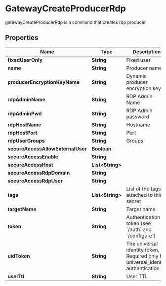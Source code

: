 

# GatewayCreateProducerRdp

gatewayCreateProducerRdp is a command that creates rdp producer
## Properties

Name | Type | Description | Notes
------------ | ------------- | ------------- | -------------
**fixedUserOnly** | **String** | Fixed user |  [optional]
**name** | **String** | Producer name | 
**producerEncryptionKeyName** | **String** | Dynamic producer encryption key |  [optional]
**rdpAdminName** | **String** | RDP Admin Name |  [optional]
**rdpAdminPwd** | **String** | RDP Admin password |  [optional]
**rdpHostName** | **String** | Hostname |  [optional]
**rdpHostPort** | **String** | Port |  [optional]
**rdpUserGroups** | **String** | Groups |  [optional]
**secureAccessAllowExternalUser** | **Boolean** |  |  [optional]
**secureAccessEnable** | **String** |  |  [optional]
**secureAccessHost** | **List&lt;String&gt;** |  |  [optional]
**secureAccessRdpDomain** | **String** |  |  [optional]
**secureAccessRdpUser** | **String** |  |  [optional]
**tags** | **List&lt;String&gt;** | List of the tags attached to this secret |  [optional]
**targetName** | **String** | Target name |  [optional]
**token** | **String** | Authentication token (see &#x60;/auth&#x60; and &#x60;/configure&#x60;) |  [optional]
**uidToken** | **String** | The universal identity token, Required only for universal_identity authentication |  [optional]
**userTtl** | **String** | User TTL |  [optional]



